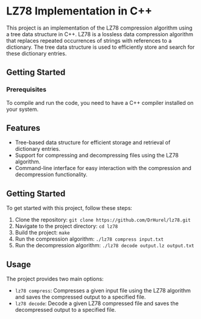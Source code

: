 # LZ78 Implementation in C++

This project is an implementation of the LZ78 compression algorithm using a tree data structure in C++. LZ78 is a lossless data compression algorithm that replaces repeated occurrences of strings with references to a dictionary. The tree data structure is used to efficiently store and search for these dictionary entries.

## Getting Started

### Prerequisites

To compile and run the code, you need to have a C++ compiler installed on your system.

## Features

- Tree-based data structure for efficient storage and retrieval of dictionary entries.
- Support for compressing and decompressing files using the LZ78 algorithm.
- Command-line interface for easy interaction with the compression and decompression functionality.

## Getting Started

To get started with this project, follow these steps:

1. Clone the repository: `git clone https://github.com/DrHurel/lz78.git`
2. Navigate to the project directory: `cd lz78`
3. Build the project: `make`
4. Run the compression algorithm: `./lz78 compress input.txt`
5. Run the decompression algorithm: `./lz78 decode output.lz output.txt`

## Usage

The project provides two main options:

- `lz78 compress`: Compresses a given input file using the LZ78 algorithm and saves the compressed output to a specified file.
- `lz78 decode`: Decode a given LZ78 compressed file and saves the decompressed output to a specified file.

